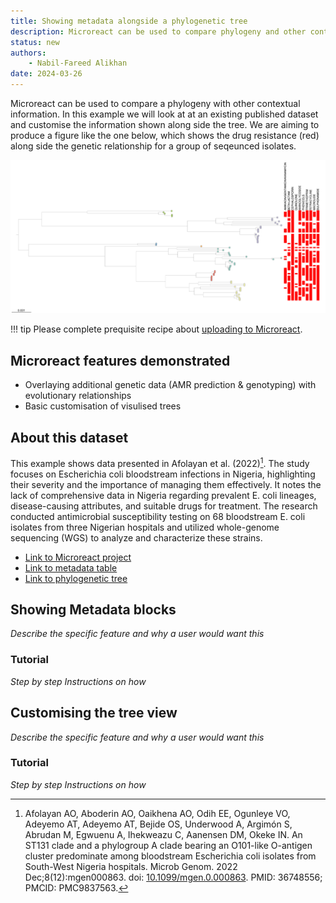```yaml
---
title: Showing metadata alongside a phylogenetic tree
description: Microreact can be used to compare phylogeny and other contextual information
status: new
authors:
    - Nabil-Fareed Alikhan
date: 2024-03-26
---
```


Microreact can be used to compare a phylogeny with other contextual information. In this example we will look at at an existing published dataset and customise the information shown along side the tree. We are aiming to produce a figure like the one below, which shows the drug resistance (red) along side the genetic relationship for a group of seqeunced isolates.

![Map output from Microreact](./showing-metadata-blocks/tree-example.png)

!!! tip 
    Please complete prequisite recipe about [uploading to Microreact](./basic-upload.md). 

## Microreact features demonstrated

* Overlaying additional genetic data (AMR prediction & genotyping) with evolutionary relationships 
* Basic customisation of visulised trees

## About this dataset 

This example shows data presented in Afolayan et al. (2022)[^1]. The study focuses on Escherichia coli bloodstream infections in Nigeria, highlighting their severity and the importance of managing them effectively. It notes the lack of comprehensive data in Nigeria regarding prevalent E. coli lineages, disease-causing attributes, and suitable drugs for treatment. The research conducted antimicrobial susceptibility testing on 68 bloodstream E. coli isolates from three Nigerian hospitals and utilized whole-genome sequencing (WGS) to analyze and characterize these strains.

* [Link to Microreact project](https://microreact.org/project/hmj3KwxS1dmmFPCKFx6qeA-invasive-escherichia-coli-sw-nigeria-2016-2018)
* [Link to metadata table](https://microreact.org/api/files/raw?24b84257a3f709b645d02901978ea98198900fe5)
* [Link to phylogenetic tree](https://microreact.org/api/files/raw?d73e379972dfb70ef31b371e1ef619d034d5d2dd)

## Showing Metadata blocks

*Describe the specific feature and why a user would want this*

### Tutorial

*Step by step Instructions on how*

## Customising the tree view

*Describe the specific feature and why a user would want this*

### Tutorial

*Step by step Instructions on how*

[^1]: Afolayan AO, Aboderin AO, Oaikhena AO, Odih EE, Ogunleye VO, Adeyemo AT, Adeyemo AT, Bejide OS, Underwood A, Argimón S, Abrudan M, Egwuenu A, Ihekweazu C, Aanensen DM, Okeke IN. An ST131 clade and a phylogroup A clade bearing an O101-like O-antigen cluster predominate among bloodstream Escherichia coli isolates from South-West Nigeria hospitals. Microb Genom. 2022 Dec;8(12):mgen000863. doi: [10.1099/mgen.0.000863](https://doi.org/10.1099/mgen.0.000863). PMID: 36748556; PMCID: PMC9837563.